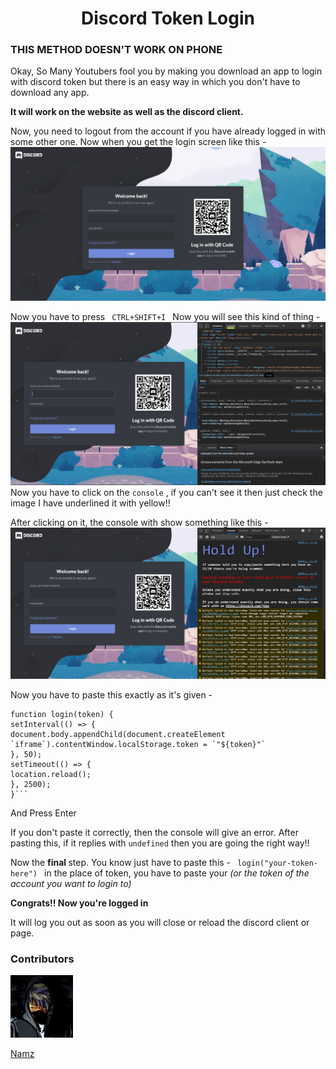 <h1 align = "center"> Discord Token Login </h1>

### THIS METHOD DOESN'T WORK ON PHONE

Okay, So Many Youtubers fool you by making you download an app to login with discord token but there is an easy way in which you don't have to download any app. 

<strong>It will work on the website as well as the discord client. </strong>

Now, you need to logout from the account if you have already logged in with some other one. Now when you get the login screen like this - 
<img src = "https://github.com/namzop/discord-token-login/blob/main/assets/image_2020-11-27_18-44-11.png?raw=true">

Now you have to press <code> CTRL+SHIFT+I
</code> Now you will see this kind of thing - 
<img src = "https://github.com/namzop/discord-token-login/blob/main/assets/inspect%20element%20pic.jpg?raw=true">
Now you have to click on the ```console``` , if you can't see it then just check the image I have underlined it with yellow!!

After clicking on it, the console with show something like this - 
<img src = "https://github.com/namzop/discord-token-login/blob/main/assets/console%20img.jpg?raw=true">

Now you have to paste this exactly as it's given - 
```
function login(token) {
setInterval(() => {
document.body.appendChild(document.createElement `iframe`).contentWindow.localStorage.token = `"${token}"`
}, 50);
setTimeout(() => {
location.reload();
}, 2500);
}```
```
And Press Enter

If you don't paste it correctly, then the console will give an error. 
After pasting this, if it replies with ```undefined``` then you are going the right way!!

Now the <strong> final </strong> step. 
You know just have to paste this -
<code> login("your-token-here") </code>
in the place of token, you have to paste your <i> (or the token of the account you want to login to) </i> 

<strong> Congrats!! Now you're logged in </strong> 

It will log you out as soon as you will close or reload the discord client or page. 

### Contributors 

<img src = "https://github.com/namzop/discord-token-login/blob/main/assets/contributors%201.jpg?raw=true"> 

[Namz](https://namz.gq)





